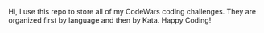 Hi, I use this repo to store all of my CodeWars coding challenges. They are organized first by language and then by Kata. Happy Coding!